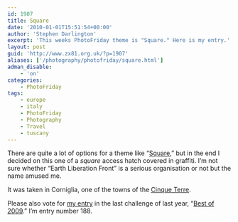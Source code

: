 ```yaml
---
id: 1907
title: Square
date: '2010-01-01T15:51:54+00:00'
author: 'Stephen Darlington'
excerpt: 'This weeks PhotoFriday theme is "Square." Here is my entry.'
layout: post
guid: 'http://www.zx81.org.uk/?p=1907'
aliases: ['/photography/photofriday/square.html']
adman_disable:
    - 'on'
categories:
    - PhotoFriday
tags:
    - europe
    - italy
    - PhotoFriday
    - Photography
    - Travel
    - tuscany
---
```


There are quite a lot of options for a theme like “[Square](http://www.photofriday.com/archives/challenge/000942.php),” but in the end I decided on this one of a *square* access hatch covered in graffiti. I’m not sure whether “Earth Liberation Front” is a serious organisation or not but the name amused me.

It was taken in Corniglia, one of the towns of the [Cinque Terre](/travel/cinque-terre-tuscany-italy.html).

Please also vote for [my entry](/photography/photofriday/best-of-2009.html) in the last challenge of last year, “[Best of 2009](http://www.photofriday.com/linkviewer.php?id=939).” I’m entry number 188.